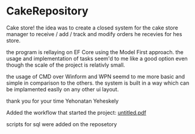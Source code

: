 # CakeRepository
Cake store! the idea was to create a closed system for the cake store manager to receive / add / track and modify orders he recevies for hes store.

the program is rellaying on EF Core using the Model First approach. the usage and implementation of tasks seem'd to me like a good option even though the scale of the project is relativly small.

the usage of CMD over Winform and WPN seemd to me more basic and simple in comparison to the others. the system is built in a way which can be implamented easlly on any other ui layout.

thank you for your time Yehonatan Yeheskely

Added the workflow that started the project: 
[untitled.pdf](https://github.com/YonatanYoka/CakeRepository/files/7920200/untitled.pdf)


scripts for sql were added on the reposetory








